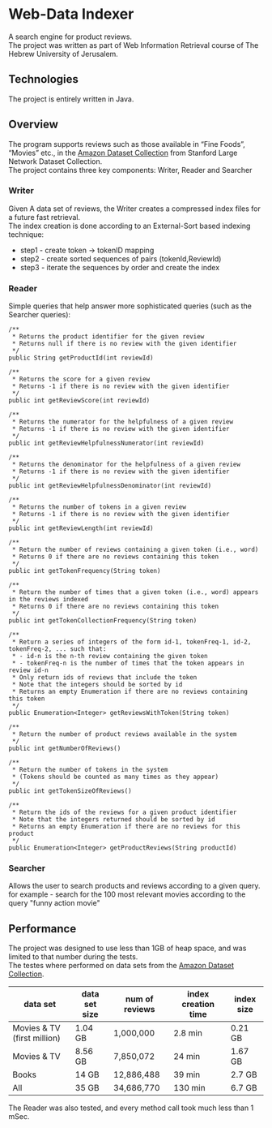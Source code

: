 # Web-Data Indexer

A search engine for product reviews.</br>
The project was written as part of Web Information Retrieval course of The Hebrew University of Jerusalem.

## Technologies

The project is entirely written in Java.

## Overview

The program supports reviews such as those available in “Fine Foods”, “Movies” etc., in
the [Amazon Dataset Collection](http://snap.stanford.edu/data/web-Amazon-links.html) from Stanford Large Network Dataset
Collection.</br>
The project contains three key components: Writer, Reader and Searcher

### Writer

Given A data set of reviews, the Writer creates a compressed index files for a future fast retrieval.</br>
The index creation is done according to an External-Sort based indexing technique:

* step1 - create token -> tokenID mapping
* step2 - create sorted sequences of pairs (tokenId,ReviewId)
* step3 - iterate the sequences by order and create the index

### Reader

Simple queries that help answer more sophisticated queries (such as the Searcher queries):

```
/**
 * Returns the product identifier for the given review
 * Returns null if there is no review with the given identifier
 */
public String getProductId(int reviewId)

/**
 * Returns the score for a given review
 * Returns -1 if there is no review with the given identifier
 */
public int getReviewScore(int reviewId)

/**
 * Returns the numerator for the helpfulness of a given review
 * Returns -1 if there is no review with the given identifier
 */
public int getReviewHelpfulnessNumerator(int reviewId)

/**
 * Returns the denominator for the helpfulness of a given review
 * Returns -1 if there is no review with the given identifier
 */
public int getReviewHelpfulnessDenominator(int reviewId)

/**
 * Returns the number of tokens in a given review
 * Returns -1 if there is no review with the given identifier
 */
public int getReviewLength(int reviewId)

/**
 * Return the number of reviews containing a given token (i.e., word)
 * Returns 0 if there are no reviews containing this token
 */
public int getTokenFrequency(String token)

/**
 * Return the number of times that a given token (i.e., word) appears in the reviews indexed
 * Returns 0 if there are no reviews containing this token
 */
public int getTokenCollectionFrequency(String token)

/**
 * Return a series of integers of the form id-1, tokenFreq-1, id-2, tokenFreq-2, ... such that:
 * - id-n is the n-th review containing the given token
 * - tokenFreq-n is the number of times that the token appears in review id-n
 * Only return ids of reviews that include the token
 * Note that the integers should be sorted by id
 * Returns an empty Enumeration if there are no reviews containing this token
 */
public Enumeration<Integer> getReviewsWithToken(String token)

/**
 * Return the number of product reviews available in the system
 */
public int getNumberOfReviews()

/**
 * Return the number of tokens in the system
 * (Tokens should be counted as many times as they appear)
 */
public int getTokenSizeOfReviews()

/**
 * Return the ids of the reviews for a given product identifier
 * Note that the integers returned should be sorted by id
 * Returns an empty Enumeration if there are no reviews for this product
 */
public Enumeration<Integer> getProductReviews(String productId)
```

### Searcher

Allows the user to search products and reviews according to a given query.</br>
for example - search for the 100 most relevant movies according to the query "funny action movie"

## Performance

The project was designed to use less than 1GB of heap space, and was limited to that number during the tests.</br>
The testes where performed on data sets from
the [Amazon Dataset Collection](http://snap.stanford.edu/data/web-Amazon-links.html). </br>

data set                    | data set size| num of reviews| index creation time| index size
---                         | ---          | ---           | ---                | ---
Movies & TV (first million) | 1.04 GB      | 1,000,000     | 2.8 min            | 0.21 GB
Movies & TV                 | 8.56 GB      | 7,850,072     | 24 min             | 1.67 GB
Books                       | 14 GB        | 12,886,488    | 39 min             | 2.7 GB
All                         | 35 GB        | 34,686,770    | 130 min            | 6.7 GB

The Reader was also tested, and every method call took much less than 1 mSec.